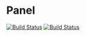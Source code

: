 # Panel
[![Build Status](https://travis-ci.org/starskim/Panel.svg?token=WJBVjnaVp4KpzkpyxbcA&branch=dev)](https://travis-ci.com/starskim/Panel)
[![Build Status](https://starskim.visualstudio.com/Stars/_apis/build/status/StarsKim%20Panel%20CI?branchName=dev)](https://starskim.visualstudio.com/Stars/_build/latest?definitionId=3&branchName=dev)

